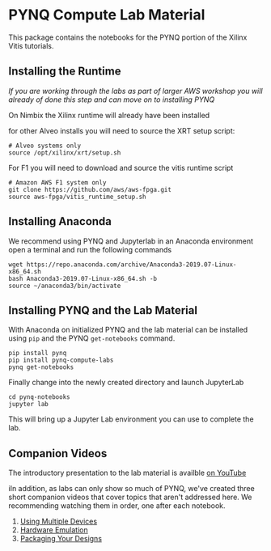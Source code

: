 # PYNQ Compute Lab Material

This package contains the notebooks for the PYNQ portion of the Xilinx Vitis tutorials.

## Installing the Runtime

*If you are working through the labs as part of larger AWS workshop you will already of done this step and can move on to installing PYNQ*

On Nimbix the Xilinx runtime will already have been installed

for other Alveo installs you will need to source the XRT setup script:

```
# Alveo systems only
source /opt/xilinx/xrt/setup.sh
```

For F1 you will need to download and source the vitis runtime script

```
# Amazon AWS F1 system only
git clone https://github.com/aws/aws-fpga.git
source aws-fpga/vitis_runtime_setup.sh
```

## Installing Anaconda

We recommend using PYNQ and Jupyterlab in an Anaconda environment open a terminal and run the following commands

```
wget https://repo.anaconda.com/archive/Anaconda3-2019.07-Linux-x86_64.sh
bash Anaconda3-2019.07-Linux-x86_64.sh -b
source ~/anaconda3/bin/activate
```

## Installing PYNQ and the Lab Material

With Anaconda on initialized PYNQ and the lab material can be installed using `pip` and the PYNQ `get-notebooks` command.

```
pip install pynq
pip install pynq-compute-labs
pynq get-notebooks
```

Finally change into the newly created directory and launch JupyterLab

```
cd pynq-notebooks
jupyter lab
```

This will bring up a Jupyter Lab environment you can use to complete the lab.

## Companion Videos

The introductory presentation to the lab material is availble [on YouTube](https://www.youtube.com/watch?v=WgA_FgO_rAo&list=PLun96h10Q07GydOx16q5735arA67_ZI75&index=1)

iIn addition, as labs can only show so much of PYNQ, we've created three short companion videos that cover topics that aren't addressed here. We recommending watching them in order, one after each notebook.

 1. [Using Multiple Devices](https://youtu.be/tk2XDW-Hpco)
 2. [Hardware Emulation](https://youtu.be/ylVEo0d83iM)
 3. [Packaging Your Designs](https://youtu.be/S2oSliWHpsA)


